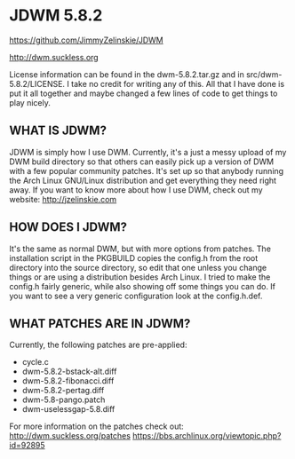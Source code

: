 # JDWM 5.8.2
https://github.com/JimmyZelinskie/JDWM

http://dwm.suckless.org

License information can be found in the dwm-5.8.2.tar.gz and in src/dwm-5.8.2/LICENSE.
I take no credit for writing any of this. All that I have done is put it all together and maybe changed a few lines of code to get things to play nicely.

## WHAT IS JDWM?
JDWM is simply how I use DWM. Currently, it's a just a messy upload of my DWM build directory so that others can easily pick up a version of DWM with a few popular community patches. It's set up so that anybody running the Arch Linux GNU/Linux distribution and get everything they need right away.
If you want to know more about how I use DWM, check out my website:
http://jzelinskie.com

## HOW DOES I JDWM?
It's the same as normal DWM, but with more options from patches. The installation script in the PKGBUILD copies the config.h from the root directory into the source directory, so edit that one unless you change things or are using a distribution besides Arch Linux.
I tried to make the config.h fairly generic, while also showing off some things you can do. If you want to see a very generic configuration look at the config.h.def.

## WHAT PATCHES ARE IN JDWM?
Currently, the following patches are pre-applied:
* cycle.c
* dwm-5.8.2-bstack-alt.diff
* dwm-5.8.2-fibonacci.diff
* dwm-5.8.2-pertag.diff
* dwm-5.8-pango.patch
* dwm-uselessgap-5.8.diff

For more information on the patches check out:
http://dwm.suckless.org/patches
https://bbs.archlinux.org/viewtopic.php?id=92895
